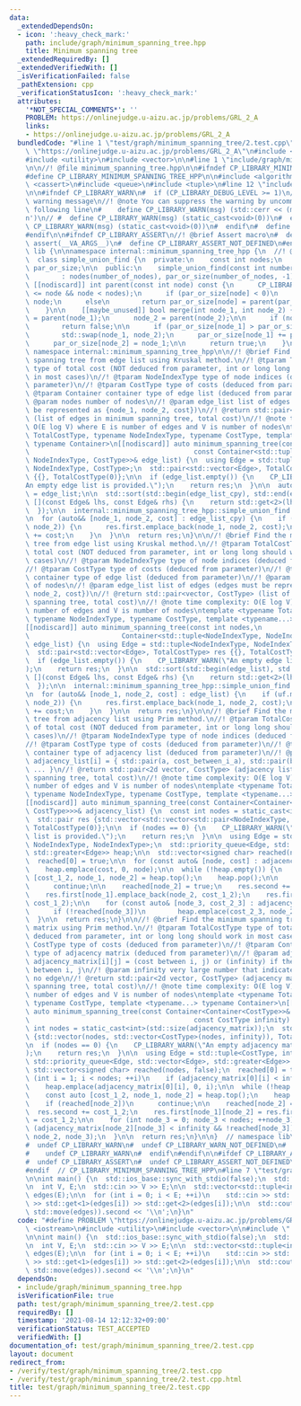 ```yaml
---
data:
  _extendedDependsOn:
  - icon: ':heavy_check_mark:'
    path: include/graph/minimum_spanning_tree.hpp
    title: Minimum spanning tree
  _extendedRequiredBy: []
  _extendedVerifiedWith: []
  _isVerificationFailed: false
  _pathExtension: cpp
  _verificationStatusIcon: ':heavy_check_mark:'
  attributes:
    '*NOT_SPECIAL_COMMENTS*': ''
    PROBLEM: https://onlinejudge.u-aizu.ac.jp/problems/GRL_2_A
    links:
    - https://onlinejudge.u-aizu.ac.jp/problems/GRL_2_A
  bundledCode: "#line 1 \"test/graph/minimum_spanning_tree/2.test.cpp\"\n#define PROBLEM\
    \ \"https://onlinejudge.u-aizu.ac.jp/problems/GRL_2_A\"\n#include <iostream>\n\
    #include <utility>\n#include <vector>\n\n#line 1 \"include/graph/minimum_spanning_tree.hpp\"\
    \n\n//! @file minimum_spanning_tree.hpp\n\n#ifndef CP_LIBRARY_MINIMUM_SPANNING_TREE_HPP\n\
    #define CP_LIBRARY_MINIMUM_SPANNING_TREE_HPP\n\n#include <algorithm>\n#include\
    \ <cassert>\n#include <queue>\n#include <tuple>\n#line 12 \"include/graph/minimum_spanning_tree.hpp\"\
    \n\n#ifndef CP_LIBRARY_WARN\n#  if (CP_LIBRARY_DEBUG_LEVEL >= 1)\n//! @brief Print\
    \ warning message\n//! @note You can suppress the warning by uncommenting the\
    \ following line\n#    define CP_LIBRARY_WARN(msg) (std::cerr << (msg) << '\\\
    n')\n// #  define CP_LIBRARY_WARN(msg) (static_cast<void>(0))\n#  else\n#    define\
    \ CP_LIBRARY_WARN(msg) (static_cast<void>(0))\n#  endif\n#  define CP_LIBRARY_WARN_NOT_DEFINED\n\
    #endif\n\n#ifndef CP_LIBRARY_ASSERT\n//! @brief Assert macro\n#  define CP_LIBRARY_ASSERT(...)\
    \ assert(__VA_ARGS__)\n#  define CP_LIBRARY_ASSERT_NOT_DEFINED\n#endif\n\nnamespace\
    \ lib {\n\nnamespace internal::minimum_spanning_tree_hpp {\n  //! @note from union_find.hpp\n\
    \  class simple_union_find {\n  private:\n    const int nodes;\n    mutable std::vector<int>\
    \ par_or_size;\n\n  public:\n    simple_union_find(const int number_of_nodes)\n\
    \        : nodes(number_of_nodes), par_or_size(number_of_nodes, -1) {}\n\n   \
    \ [[nodiscard]] int parent(const int node) const {\n      CP_LIBRARY_ASSERT(0\
    \ <= node && node < nodes);\n      if (par_or_size[node] < 0)\n        return\
    \ node;\n      else\n        return par_or_size[node] = parent(par_or_size[node]);\n\
    \    }\n\n    [[maybe_unused]] bool merge(int node_1, int node_2) {\n      node_1\
    \ = parent(node_1);\n      node_2 = parent(node_2);\n\n      if (node_1 == node_2)\n\
    \        return false;\n\n      if (par_or_size[node_1] > par_or_size[node_2])\n\
    \        std::swap(node_1, node_2);\n      par_or_size[node_1] += par_or_size[node_2];\n\
    \      par_or_size[node_2] = node_1;\n\n      return true;\n    }\n  };\n}  //\
    \ namespace internal::minimum_spanning_tree_hpp\n\n//! @brief Find the minimum\
    \ spanning tree from edge list using Kruskal method.\n//! @tparam TotalCostType\
    \ type of total cost (NOT deduced from parameter, int or long long should work\
    \ in most cases)\n//! @tparam NodeIndexType type of node indices (deduced from\
    \ parameter)\n//! @tparam CostType type of costs (deduced from parameter)\n//!\
    \ @tparam Container container type of edge list (deduced from parameter)\n//!\
    \ @param nodes number of nodes\n//! @param edge_list list of edges (edges must\
    \ be represented as {node_1, node_2, cost})\n//! @return std::pair<vector, CostType>\
    \ (list of edges in minimum spanning tree, total cost)\n//! @note time complexity:\
    \ O(E log V) where E is number of edges and V is number of nodes\ntemplate <typename\
    \ TotalCostType, typename NodeIndexType, typename CostType, template <typename...>\
    \ typename Container>\n[[nodiscard]] auto minimum_spanning_tree(const int nodes,\n\
    \                                         const Container<std::tuple<NodeIndexType,\
    \ NodeIndexType, CostType>>& edge_list) {\n  using Edge = std::tuple<NodeIndexType,\
    \ NodeIndexType, CostType>;\n  std::pair<std::vector<Edge>, TotalCostType> res\
    \ {{}, TotalCostType(0)};\n\n  if (edge_list.empty()) {\n    CP_LIBRARY_WARN(\"\
    An empty edge list is provided.\");\n    return res;\n  }\n\n  auto edge_list_cpy\
    \ = edge_list;\n\n  std::sort(std::begin(edge_list_cpy), std::end(edge_list_cpy),\
    \ [](const Edge& lhs, const Edge& rhs) {\n    return std::get<2>(lhs) < std::get<2>(rhs);\n\
    \  });\n\n  internal::minimum_spanning_tree_hpp::simple_union_find uf(nodes);\n\
    \n  for (auto&& [node_1, node_2, cost] : edge_list_cpy) {\n    if (uf.merge(node_1,\
    \ node_2)) {\n      res.first.emplace_back(node_1, node_2, cost);\n      res.second\
    \ += cost;\n    }\n  }\n\n  return res;\n}\n\n//! @brief Find the minimum spanning\
    \ tree from edge list using Kruskal method.\n//! @tparam TotalCostType type of\
    \ total cost (NOT deduced from parameter, int or long long should work in most\
    \ cases)\n//! @tparam NodeIndexType type of node indices (deduced from parameter)\n\
    //! @tparam CostType type of costs (deduced from parameter)\n//! @tparam Container\
    \ container type of edge list (deduced from parameter)\n//! @param nodes number\
    \ of nodes\n//! @param edge_list list of edges (edges must be represented as {node_1,\
    \ node_2, cost})\n//! @return std::pair<vector, CostType> (list of edges in minimum\
    \ spanning tree, total cost)\n//! @note time complexity: O(E log V) where E is\
    \ number of edges and V is number of nodes\ntemplate <typename TotalCostType,\
    \ typename NodeIndexType, typename CostType, template <typename...> typename Container>\n\
    [[nodiscard]] auto minimum_spanning_tree(const int nodes,\n                  \
    \                       Container<std::tuple<NodeIndexType, NodeIndexType, CostType>>&&\
    \ edge_list) {\n  using Edge = std::tuple<NodeIndexType, NodeIndexType, CostType>;\n\
    \  std::pair<std::vector<Edge>, TotalCostType> res {{}, TotalCostType(0)};\n\n\
    \  if (edge_list.empty()) {\n    CP_LIBRARY_WARN(\"An empty edge list is provided.\"\
    );\n    return res;\n  }\n\n  std::sort(std::begin(edge_list), std::end(edge_list),\
    \ [](const Edge& lhs, const Edge& rhs) {\n    return std::get<2>(lhs) < std::get<2>(rhs);\n\
    \  });\n\n  internal::minimum_spanning_tree_hpp::simple_union_find uf(nodes);\n\
    \n  for (auto&& [node_1, node_2, cost] : edge_list) {\n    if (uf.merge(node_1,\
    \ node_2)) {\n      res.first.emplace_back(node_1, node_2, cost);\n      res.second\
    \ += cost;\n    }\n  }\n\n  return res;\n}\n\n//! @brief Find the minimum spanning\
    \ tree from adjacency list using Prim method.\n//! @tparam TotalCostType type\
    \ of total cost (NOT deduced from parameter, int or long long should work in most\
    \ cases)\n//! @tparam NodeIndexType type of node indices (deduced from parameter)\n\
    //! @tparam CostType type of costs (deduced from parameter)\n//! @tparam Container\
    \ container type of adjacency list (deduced from parameter)\n//! @param adjacency_list\
    \ adjacency_list[i] = { std::pair(a, cost_between_i_a), std::pair(b, cost_between_i_b),\
    \ ... }\n//! @return std::pair<2d vector, CostType> (adjacency list of minimun\
    \ spanning tree, total cost)\n//! @note time complexity: O(E log V) where E is\
    \ number of edges and V is number of nodes\ntemplate <typename TotalCostType,\
    \ typename NodeIndexType, typename CostType, template <typename...> typename Container>\n\
    [[nodiscard]] auto minimum_spanning_tree(const Container<Container<std::pair<NodeIndexType,\
    \ CostType>>>& adjacency_list) {\n  const int nodes = static_cast<int>(std::size(adjacency_list));\n\
    \  std::pair res {std::vector<std::vector<std::pair<NodeIndexType, CostType>>>(nodes),\
    \ TotalCostType(0)};\n\n  if (nodes == 0) {\n    CP_LIBRARY_WARN(\"An empty adjacency\
    \ list is provided.\");\n    return res;\n  }\n\n  using Edge = std::tuple<CostType,\
    \ NodeIndexType, NodeIndexType>;\n  std::priority_queue<Edge, std::vector<Edge>,\
    \ std::greater<Edge>> heap;\n\n  std::vector<signed char> reached(nodes, false);\n\
    \  reached[0] = true;\n\n  for (const auto& [node, cost] : adjacency_list[0])\n\
    \    heap.emplace(cost, 0, node);\n\n  while (!heap.empty()) {\n    const auto\
    \ [cost_1_2, node_1, node_2] = heap.top();\n    heap.pop();\n\n    if (reached[node_2])\n\
    \      continue;\n\n    reached[node_2] = true;\n    res.second += cost_1_2;\n\
    \    res.first[node_1].emplace_back(node_2, cost_1_2);\n    res.first[node_2].emplace_back(node_1,\
    \ cost_1_2);\n\n    for (const auto& [node_3, cost_2_3] : adjacency_list[node_2])\n\
    \      if (!reached[node_3])\n        heap.emplace(cost_2_3, node_2, node_3);\n\
    \  }\n\n  return res;\n}\n\n//! @brief Find the minimum spanning tree from adjacency\
    \ matrix using Prim method.\n//! @tparam TotalCostType type of total cost (NOT\
    \ deduced from parameter, int or long long should work in most cases)\n//! @tparam\
    \ CostType type of costs (deduced from parameter)\n//! @tparam Container container\
    \ type of adjacency matrix (deduced from parameter)\n//! @param adjacency_matrix\
    \ adjacency_matrix[i][j] = (cost between i, j) or (infinity) if there's no edge\
    \ between i, j\n//! @param infinity very large number that indicates there is\
    \ no edge\n//! @return std::pair<2d vector, CostType> (adjacency matrix of minimun\
    \ spanning tree, total cost)\n//! @note time complexity: O(E log V) where E is\
    \ number of edges and V is number of nodes\ntemplate <typename TotalCostType,\
    \ typename CostType, template <typename...> typename Container>\n[[nodiscard]]\
    \ auto minimum_spanning_tree(const Container<Container<CostType>>& adjacency_matrix,\n\
    \                                         const CostType infinity) {\n  const\
    \ int nodes = static_cast<int>(std::size(adjacency_matrix));\n  std::pair res\
    \ {std::vector(nodes, std::vector<CostType>(nodes, infinity)), TotalCostType(0)};\n\
    \n  if (nodes == 0) {\n    CP_LIBRARY_WARN(\"An empty adjacency matrix is provided.\"\
    );\n    return res;\n  }\n\n  using Edge = std::tuple<CostType, int, int>;\n \
    \ std::priority_queue<Edge, std::vector<Edge>, std::greater<Edge>> heap;\n\n \
    \ std::vector<signed char> reached(nodes, false);\n  reached[0] = true;\n\n  for\
    \ (int i = 1; i < nodes; ++i)\n    if (adjacency_matrix[0][i] < infinity)\n  \
    \    heap.emplace(adjacency_matrix[0][i], 0, i);\n\n  while (!heap.empty()) {\n\
    \    const auto [cost_1_2, node_1, node_2] = heap.top();\n    heap.pop();\n\n\
    \    if (reached[node_2])\n      continue;\n\n    reached[node_2] = true;\n  \
    \  res.second += cost_1_2;\n    res.first[node_1][node_2] = res.first[node_2][node_1]\
    \ = cost_1_2;\n\n    for (int node_3 = 0; node_3 < nodes; ++node_3)\n      if\
    \ (adjacency_matrix[node_2][node_3] < infinity && !reached[node_3])\n        heap.emplace(adjacency_matrix[node_2][node_3],\
    \ node_2, node_3);\n  }\n\n  return res;\n}\n\n}  // namespace lib\n\n#ifdef CP_LIBRARY_WARN_NOT_DEFINED\n\
    #  undef CP_LIBRARY_WARN\n#  undef CP_LIBRARY_WARN_NOT_DEFINED\n#  ifdef CP_LIBRARY_WARN\n\
    #    undef CP_LIBRARY_WARN\n#  endif\n#endif\n\n#ifdef CP_LIBRARY_ASSERT_NOT_DEFINED\n\
    #  undef CP_LIBRARY_ASSERT\n#  undef CP_LIBRARY_ASSERT_NOT_DEFINED\n#endif\n\n\
    #endif  // CP_LIBRARY_MINIMUM_SPANNING_TREE_HPP\n#line 7 \"test/graph/minimum_spanning_tree/2.test.cpp\"\
    \n\nint main() {\n  std::ios_base::sync_with_stdio(false);\n  std::cin.tie(nullptr);\n\
    \n  int V, E;\n  std::cin >> V >> E;\n\n  std::vector<std::tuple<int, int, int>>\
    \ edges(E);\n\n  for (int i = 0; i < E; ++i)\n    std::cin >> std::get<0>(edges[i])\
    \ >> std::get<1>(edges[i]) >> std::get<2>(edges[i]);\n\n  std::cout << lib::minimum_spanning_tree<int>(V,\
    \ std::move(edges)).second << '\\n';\n}\n"
  code: "#define PROBLEM \"https://onlinejudge.u-aizu.ac.jp/problems/GRL_2_A\"\n#include\
    \ <iostream>\n#include <utility>\n#include <vector>\n\n#include \"../../../include/graph/minimum_spanning_tree.hpp\"\
    \n\nint main() {\n  std::ios_base::sync_with_stdio(false);\n  std::cin.tie(nullptr);\n\
    \n  int V, E;\n  std::cin >> V >> E;\n\n  std::vector<std::tuple<int, int, int>>\
    \ edges(E);\n\n  for (int i = 0; i < E; ++i)\n    std::cin >> std::get<0>(edges[i])\
    \ >> std::get<1>(edges[i]) >> std::get<2>(edges[i]);\n\n  std::cout << lib::minimum_spanning_tree<int>(V,\
    \ std::move(edges)).second << '\\n';\n}\n"
  dependsOn:
  - include/graph/minimum_spanning_tree.hpp
  isVerificationFile: true
  path: test/graph/minimum_spanning_tree/2.test.cpp
  requiredBy: []
  timestamp: '2021-08-14 12:12:32+09:00'
  verificationStatus: TEST_ACCEPTED
  verifiedWith: []
documentation_of: test/graph/minimum_spanning_tree/2.test.cpp
layout: document
redirect_from:
- /verify/test/graph/minimum_spanning_tree/2.test.cpp
- /verify/test/graph/minimum_spanning_tree/2.test.cpp.html
title: test/graph/minimum_spanning_tree/2.test.cpp
---
```

